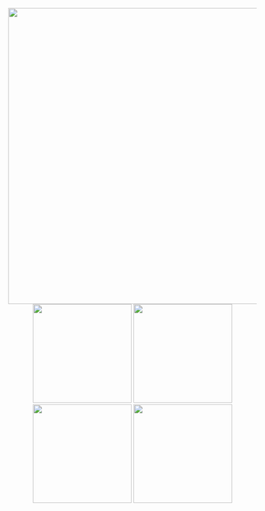 <p align="center">
<a href="https://tsei.jp/"><img width="600"
    src="https://i.imgur.com/Qk3OD3R.gif"></a>
<a href="https://tsei.jp/hook/use-book/"><img width="200"
    src="https://i.imgur.com/DzqbYHz.g1if"/></a>
<a href="https://tsei.jp/hook/"><img width="200"
    src="https://i.imgur.com/bfZYVre.gif"></a>
<a href="https://tsei.jp/rmol/"><img width="200"
    src="https://raw.githubusercontent.com/tseijp/react-mol/master/public/rmol.mp4.gif"></a>
<a href="https://tsei.jp/mdmd/"><img width="200"
    src="https://res.cloudinary.com/dpimrj9cp/image/upload/c_scale,w_1000/v1588494236/MDMD.png"></a>
</p>

